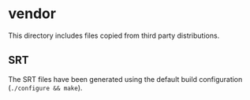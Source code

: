 # vendor

This directory includes files copied from third party distributions.

## SRT

The SRT files have been generated using the default build configuration (`./configure && make`).
